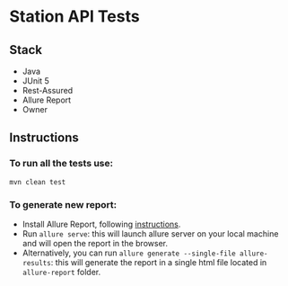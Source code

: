 # Station API Tests

## Stack

- Java
- JUnit 5
- Rest-Assured
- Allure Report
- Owner

## Instructions

### To run all the tests use: ### 
``` mvn clean test ``` 

### To generate new report: ### 
- Install Allure Report, following [instructions](https://allurereport.org/docs/gettingstarted-installation/).
- Run ``` allure serve ```: this will launch allure server on your local machine and will open the report in the browser. 
- Alternatively, you can run ``` allure generate --single-file allure-results ```: this will generate the report in a single html file located in `allure-report` folder.
